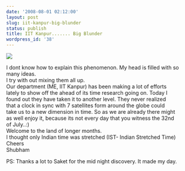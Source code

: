 ```yaml
---
date: '2008-08-01 02:12:00'
layout: post
slug: iit-kanpur-big-blunder
status: publish
title: IIT Kanpur....... Big Blunder
wordpress_id: '38'
---
```


[![](http://bp0.blogger.com/_BQ0a8k-GX20/SJIcguXK_EI/AAAAAAAABNU/uLiylg6P-hE/s320/IMG_0839-1-706057.jpg)](http://bp0.blogger.com/_BQ0a8k-GX20/SJIcguXK_EI/AAAAAAAABNU/uLiylg6P-hE/s1600-h/IMG_0839-1-706057.jpg)

I dont know how to explain this phenomenon. My head is filled with so   
many ideas.  
I try with out mixing them all up.  
Our department (ME, IIT Kanpur) has been making a lot of efforts   
lately to show off the ahead of its time research going on. Today I   
found out they have taken it to another level. They never realized   
that a clock in sync with 7 satellites form around the globe could   
take us to a new dimension in time. So as we are already there might   
as well enjoy it, because its not every day that you witness the 32nd   
of July..:)  
Welcome to the land of longer months.  
I thought only Indian time was stretched (IST- Indian Stretched Time)  
Cheers  
Shubham

PS: Thanks a lot to Saket for the mid night discovery. It made my day.
